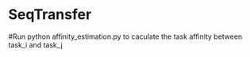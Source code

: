 # SeqTransfer

#Run python affinity_estimation.py to caculate the task affinity between task_i and task_j
